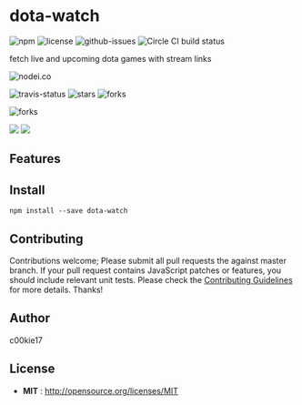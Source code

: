 # dota-watch

![npm](https://img.shields.io/npm/v/dota-watch.svg) ![license](https://img.shields.io/npm/l/dota-watch.svg) ![github-issues](https://img.shields.io/github/issues/c00kie17/dota-watch.svg)  ![Circle CI build status](https://circleci.com/gh/c00kie17/dota-watch.svg?style=svg)

fetch live and upcoming dota games with stream links

![nodei.co](https://nodei.co/npm/dota-watch.png?downloads=true&downloadRank=true&stars=true)

![travis-status](https://img.shields.io/travis/c00kie17/dota-watch.svg)
![stars](https://img.shields.io/github/stars/c00kie17/dota-watch.svg)
![forks](https://img.shields.io/github/forks/c00kie17/dota-watch.svg)

![forks](https://img.shields.io/github/forks/c00kie17/dota-watch.svg)

![](https://david-dm.org/c00kie17/dota-watch/status.svg)
![](https://david-dm.org/c00kie17/dota-watch/dev-status.svg)

## Features


## Install

`npm install --save dota-watch`


## Contributing

Contributions welcome; Please submit all pull requests the against master branch. If your pull request contains JavaScript patches or features, you should include relevant unit tests. Please check the [Contributing Guidelines](contributng.md) for more details. Thanks!

## Author

c00kie17

## License

 - **MIT** : http://opensource.org/licenses/MIT
